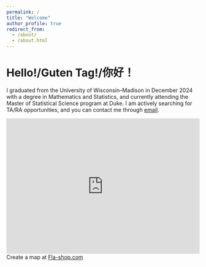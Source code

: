 ```yaml
---
permalink: /
title: "Welcome"
author_profile: true
redirect_from: 
  - /about/
  - /about.html
---
```


Hello!/Guten Tag!/你好！
======
I graduated from the University of Wisconsin–Madison in December 2024 with a degree in Mathematics and Statistics, and currently attending the Master of Statistical Science program at Duke. I am actively searching for TA/RA opportunities, and you can contact me through <a href="mailto:tc434@duke.edu">email</a>.

<!-- Map embed -->
<div style="max-width:980px;margin:5px auto 10px auto;font-size:14px;">
  <div style="position:relative;padding:0 0 70% 0;height:0;overflow:hidden;">
    <iframe style="position:absolute;top:0;left:0;width:100%;height:100%;"
      src="https://www.fla-shop.com/visited-states/embed/?st=AZ%2CCA%2CCO%2CDE%2CIL%2CMA%2CMD%2CMI%2CMN%2CNC%2CNJ%2CNV%2CNY%2COH%2CPA%2CUT%2CVA%2CWI%2CWV&vc=1ca032&uc=90cfea&hc=40bfa6&bc=ffffff&sl=on"
      frameborder="0" scrolling="no"></iframe>
  </div>
  Create a map at <a href="https://www.fla-shop.com/visited-states/">Fla-shop.com</a>
</div>
